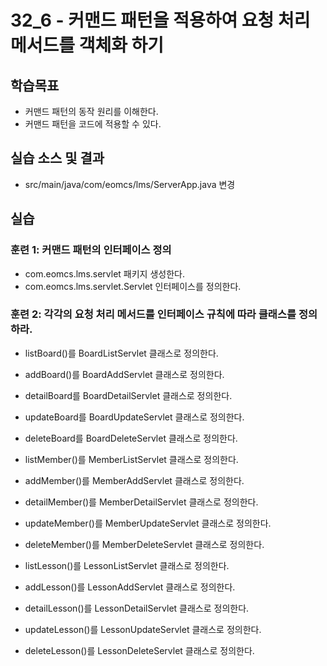 # 32_6 - 커맨드 패턴을 적용하여 요청 처리 메서드를 객체화 하기

## 학습목표

- 커맨드 패턴의 동작 원리를 이해한다.
- 커맨드 패턴을 코드에 적용할 수 있다.

## 실습 소스 및 결과

- src/main/java/com/eomcs/lms/ServerApp.java 변경

## 실습  

### 훈련 1: 커맨드 패턴의 인터페이스 정의

- com.eomcs.lms.servlet 패키지 생성한다.
- com.eomcs.lms.servlet.Servlet 인터페이스를 정의한다.


### 훈련 2: 각각의 요청 처리 메서드를 인터페이스 규칙에 따라 클래스를 정의하라.

- listBoard()를 BoardListServlet 클래스로 정의한다.
- addBoard()를 BoardAddServlet 클래스로 정의한다.
- detailBoard를 BoardDetailServlet 클래스로 정의한다.
- updateBoard를 BoardUpdateServlet 클래스로 정의한다.
- deleteBoard를 BoardDeleteServlet 클래스로 정의한다.
  
- listMember()를 MemberListServlet 클래스로 정의한다.
- addMember()를 MemberAddServlet 클래스로 정의한다.
- detailMember()를 MemberDetailServlet 클래스로 정의한다.
- updateMember()를 MemberUpdateServlet 클래스로 정의한다.
- deleteMember()를 MemberDeleteServlet 클래스로 정의한다.
  
- listLesson()를 LessonListServlet 클래스로 정의한다.
- addLesson()를 LessonAddServlet 클래스로 정의한다.
- detailLesson()를 LessonDetailServlet 클래스로 정의한다.
- updateLesson()를 LessonUpdateServlet 클래스로 정의한다.
- deleteLesson()를 LessonDeleteServlet 클래스로 정의한다.